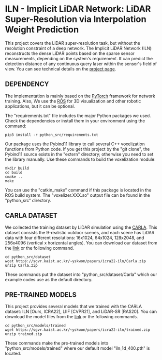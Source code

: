 ILN - Implicit LiDAR Network: LiDAR Super-Resolution via Interpolation Weight Prediction
======

This project covers the LiDAR super-resolution task, but without the resolution constraint of a deep network.
The Implicit LiDAR Network (ILN) reconstructs the dense LiDAR points based on the sparse sensor measurements, 
depending on the system's requirement.
It can predict the detection distance of any continuous query laser within the sensor's field of view. 
You can see technical details on the [project page](http://sgvr.kaist.ac.kr/publication/iln).

DEPENDENCY
----------
The implementation is mainly based on the [PyTorch](https://pytorch.org/) framework for network training.
Also, We use the [ROS](https://www.ros.org/) for 3D visualization and other robotic applications, but it can be optional.

The "requirements.txt" file includes the major Python packages we used.
Check the dependencies or install them in your environment using the command:  

    pip3 install -r python_src/requirements.txt

Our package uses the [Pybind11](https://github.com/pybind/pybind11) library to call several C++ voxelization functions from Python code.
If you get this project by the "git clone", the Pybind11 source exists in the "extern" directory;
otherwise you need to set the library manually. 
Use these commands to build the voxelization module:

    mkdir build
    cd build
    cmake ..
    make

You can use the "catkin_make" command if this package is located in the ROS build system.
The "voxelizer.XXX.so" output file can be found in the "python_src" directory.


CARLA DATASET
-------------
We collected the training dataset by LiDAR simulation using the [CARLA](https://carla.org/).
This dataset consists the 9-realistic outdoor scenes, and each scene has LiDAR data with four different resolutions: 16x1024, 64x1024, 128x2048, and 256x4096 (vertical x horizontal angles).
You can download our dataset from the [link](https://sgvr.kaist.ac.kr/~yskwon/papers/icra22-iln/carla.zip) or the following command.

    cd python_src/dataset
    wget https://sgvr.kaist.ac.kr/~yskwon/papers/icra22-iln/Carla.zip
    unzip Carla.zip

These commands put the dataset into "python_src/dataset/Carla" which our example codes use as the default directory.


PRE-TRAINED MODELS
------------------
This project provides several models that we trained with the CARLA dataset: ILN [Ours, ICRA22], LIIF [CVPR21], and LiDAR-SR [RAS20].
You can download the model files from the [link](https://sgvr.kaist.ac.kr/~yskwon/papers/icra22-iln/trained.zip) or the following commands.

    cd python_src/models/trained
    wget https://sgvr.kaist.ac.kr/~yskwon/papers/icra22-iln/trained.zip
    unzip trained.zip

These commands make the pre-trained models into "python_src/models/trained" where our default model "iln_1d_400.pth" is located.
